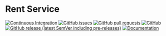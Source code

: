 # Rent Service
[![Continuous Integration](https://github.com/e-scooter-2077/rent-service/actions/workflows/ci.yml/badge.svg?event=push)](https://github.com/e-scooter-2077/rent-service/actions/workflows/ci.yml)
[![GitHub issues](https://img.shields.io/github/issues-raw/e-scooter-2077/rent-service?style=plastic)](https://github.com/e-scooter-2077/rent-service/issues)
[![GitHub pull requests](https://img.shields.io/github/issues-pr-raw/e-scooter-2077/rent-service?style=plastic)](https://github.com/e-scooter-2077/rent-service/pulls)
[![GitHub](https://img.shields.io/github/license/e-scooter-2077/rent-service?style=plastic)](/LICENSE)
[![GitHub release (latest SemVer including pre-releases)](https://img.shields.io/github/v/release/e-scooter-2077/rent-service?include_prereleases&style=plastic)](https://github.com/e-scooter-2077/rent-service/releases)
[![Documentation](https://img.shields.io/badge/documentation-click%20here-informational?style=plastic)](https://e-scooter-2077.github.io/documentation/domain-analysis/domain-models/rent/rent.html)
